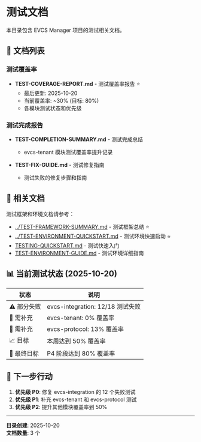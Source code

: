# 测试文档

本目录包含 EVCS Manager 项目的测试相关文档。

## 📄 文档列表

### 测试覆盖率
- **TEST-COVERAGE-REPORT.md** - 测试覆盖率报告 ⭐
  - 最后更新: 2025-10-20
  - 当前覆盖率: ~30% (目标: 80%)
  - 各模块测试状态和优先级

### 测试完成报告
- **TEST-COMPLETION-SUMMARY.md** - 测试完成总结
  - evcs-tenant 模块测试覆盖率提升记录
  
- **TEST-FIX-GUIDE.md** - 测试修复指南
  - 测试失败的修复步骤和指南

## 🔗 相关文档

测试框架和环境文档请参考：
- [../TEST-FRAMEWORK-SUMMARY.md](../TEST-FRAMEWORK-SUMMARY.md) - 测试框架总结 ⭐
- [../TEST-ENVIRONMENT-QUICKSTART.md](../TEST-ENVIRONMENT-QUICKSTART.md) - 测试环境快速启动 ⭐
- [TESTING-QUICKSTART.md](../TESTING-QUICKSTART.md) - 测试快速入门
- [TEST-ENVIRONMENT-GUIDE.md](../TEST-ENVIRONMENT-GUIDE.md) - 测试环境详细指南

## 📊 当前测试状态 (2025-10-20)

| 状态 | 说明 |
|------|------|
| ⚠️ 部分失败 | evcs-integration: 12/18 测试失败 |
| 🔴 需补充 | evcs-tenant: 0% 覆盖率 |
| 🔴 需补充 | evcs-protocol: 13% 覆盖率 |
| 📈 目标 | 本周达到 50% 覆盖率 |
| 🎯 最终目标 | P4 阶段达到 80% 覆盖率 |

## 🎯 下一步行动

1. **优先级 P0**: 修复 evcs-integration 的 12 个失败测试
2. **优先级 P1**: 补充 evcs-tenant 和 evcs-protocol 测试
3. **优先级 P2**: 提升其他模块覆盖率到 50%

---

**目录创建**: 2025-10-20  
**文档数量**: 3 个


